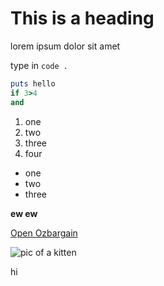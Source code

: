 # This is a heading

lorem ipsum dolor sit amet

type in ```code .```

```rb 
puts hello
if 3>4
and
```

1. one
2. two
3. three
4. four

- one
- two
- three

**ew ew** 

[Open Ozbargain](http://ozbargain.com.au/)

![pic of a kitten](https://placekitten.com/200/300)   

hi

